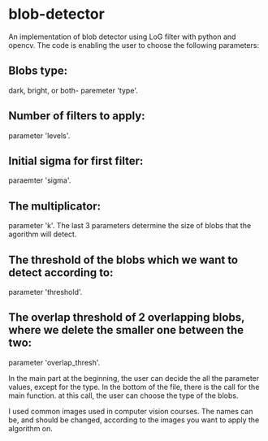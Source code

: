 # blob-detector
An implementation of blob detector using LoG filter with python and opencv.
The code is enabling the user to choose the following parameters:

## Blobs type: 
dark, bright, or both- paremeter 'type'.

## Number of filters to apply:
parameter 'levels'.
## Initial sigma for first filter:
paraemter 'sigma'.
## The multiplicator:
parameter 'k'.
The last 3 parameters determine the size of blobs that the agorithm will detect.

## The threshold of the blobs which we want to detect according to:
parameter 'threshold'.

## The overlap threshold of 2 overlapping blobs, where we delete the smaller one between the two:
parameter 'overlap_thresh'.

In the main part at the beginning, the user can decide the all the parameter values, except for the type.
In the bottom of the file, there is the call for the main function. at this call, the user can choose the type of the blobs.

I used common images used in computer vision courses. The names can be, and should be changed, according to the images you
want to apply the algorithm on.
